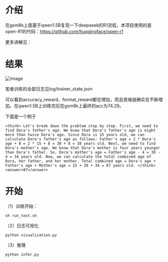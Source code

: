 # 介绍

在gsm8k上面基于qwen1.5B复现一下deepseek的R1流程，本项目使用的是open-R1的代码：https://github.com/huggingface/open-r1

更多讲解见：

# 结果
![image](https://github.com/Mryangkaitong/deepseek-r1-gsm8k/blob/main/log/log.png)

笔者训练的全部日志见log/trainer_state.json

可以看到accuracy_reward、format_reward都在增加，而且思维链确实在不断增加。在qwen1.5B上训练完后在gsm8k上最终的acc为74.29。

下面是一个例子

```
<think> Let's break down the problem step by step. First, we need to find Dora's father's age. We know that Dora's father's age is eight more than twice Dora's age. Since Dora is 15 years old, we can calculate Dora's father's age as follows: Father's age = 2 * Dora's age + 8 = 2 * 15 + 8 = 30 + 8 = 38 years old. Next, we need to find Dora's mother's age. We know that Dora's mother is four years younger than Dora's father. So, Dora's mother's age = Father's age - 4 = 38 - 4 = 34 years old. Now, we can calculate the total combined age of Dora, her father, and her mother. Total combined age = Dora's age + Father's age + Mother's age = 15 + 38 + 34 = 87 years old. </think><answer>87</answer>
```

# 开始

（1）训练开始：

```
sh run_test.sh
```

（2）日志可视化

```
python visualization.py
```
（3）推理

```
python infer.py
```
